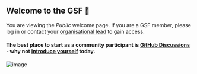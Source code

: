 ## Welcome to the GSF 🙌 
You are viewing the _Public_ welcome page. If you are a GSF member, please log in or contact your [organisational lead](https://greensoftware.foundation/team) to gain access.

#### The best place to start as a community participant is [GitHub Discussions](https://grnsft.org/discuss) - why not [introduce yourself](https://github.com/orgs/Green-Software-Foundation/discussions/2) today.


![image](https://user-images.githubusercontent.com/8318213/219030886-3148de11-6d39-4e74-b450-5489bde8414b.png)
